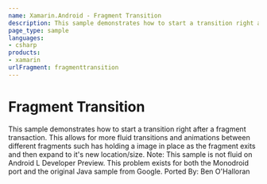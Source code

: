 ```yaml
---
name: Xamarin.Android - Fragment Transition
description: This sample demonstrates how to start a transition right after a fragment transaction. This allows for more fluid transitions and animations...
page_type: sample
languages:
- csharp
products:
- xamarin
urlFragment: fragmenttransition
---
```

# Fragment Transition
This sample demonstrates how to start a transition right after a fragment transaction. This allows for more fluid transitions and animations between different fragments such has holding a image in place as the fragment exits and then expand to it's new location/size. 
Note: This sample is not fluid on Android L Developer Preview. This problem exists for both the Monodroid port and the original Java sample from Google.
Ported By: Ben O'Halloran